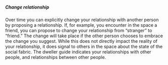 ##### Change relationship

Over time you can explicitly change your relationship with another person by proposing a relationship. If, for example, you encounter in the space a friend, you can propose to change your relationship from “stranger” to “friend.” The change will take place if the other person chooses to embrace the change you suggest. While this does not directly impact the reality of your relationship, it does signal to others in the space about the state of the social fabric. The dweller guide indicates your relationships with other people, and relationships between other people.